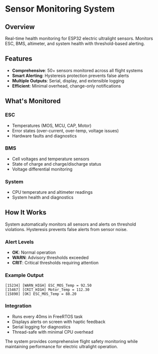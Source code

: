 # Sensor Monitoring System

## Overview
Real-time health monitoring for ESP32 electric ultralight sensors. Monitors ESC, BMS, altimeter, and system health with threshold-based alerting.

## Features
- **Comprehensive**: 50+ sensors monitored across all flight systems
- **Smart Alerting**: Hysteresis protection prevents false alerts
- **Multiple Outputs**: Serial, display, and extensible logging
- **Efficient**: Minimal overhead, change-only notifications

## What's Monitored

### ESC
- Temperatures (MOS, MCU, CAP, Motor)
- Error states (over-current, over-temp, voltage issues)
- Hardware faults and diagnostics

### BMS
- Cell voltages and temperature sensors
- State of charge and charge/discharge status
- Voltage differential monitoring

### System
- CPU temperature and altimeter readings
- System health and diagnostics

## How It Works

System automatically monitors all sensors and alerts on threshold violations. Hysteresis prevents false alerts from sensor noise.

### Alert Levels
- **OK**: Normal operation
- **WARN**: Advisory thresholds exceeded
- **CRIT**: Critical thresholds requiring attention

### Example Output
```
[15234] [WARN_HIGH] ESC_MOS_Temp = 92.50
[15467] [CRIT_HIGH] Motor_Temp = 112.30
[15890] [OK] ESC_MOS_Temp = 88.20
```

### Integration
- Runs every 40ms in FreeRTOS task
- Displays alerts on screen with haptic feedback
- Serial logging for diagnostics
- Thread-safe with minimal CPU overhead

The system provides comprehensive flight safety monitoring while maintaining performance for electric ultralight operation.
